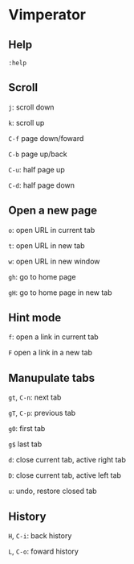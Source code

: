 # Vimperator

## Help

`:help`

## Scroll

`j`: scroll down

`k`: scroll up

`C-f` page down/foward

`C-b` page up/back

`C-u`: half page up

`C-d`: half page down


## Open a new page
`o`: open URL in current tab

`t`: open URL in new tab

`w`: open URL in new window

`gh`: go to home page

`gH`: go to home page in new tab

## Hint mode

`f`: open a link in current tab

`F` open a link in a new tab

## Manupulate tabs

`gt`, `C-n`: next tab

`gT`, `C-p`: previous tab

`g0`: first tab

`g$` last tab

`d`: close current tab, active right tab

`D`: close current tab, active left tab

`u`: undo, restore closed tab

## History

`H`, `C-i`: back history

`L`, `C-o`: foward history
